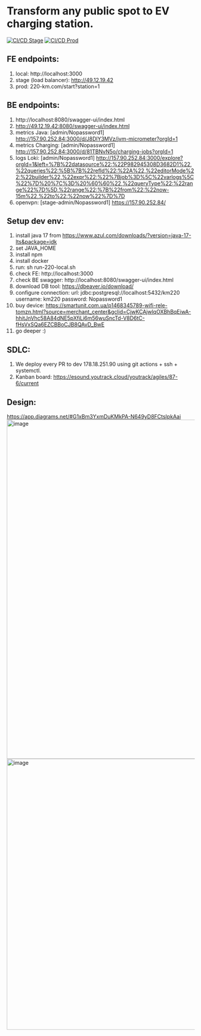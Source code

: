 # Transform any public spot to EV charging station.
[![CI/CD Stage](https://github.com/maxpavlovdp/activecharge/actions/workflows/ci-stage.yml/badge.svg)](https://github.com/maxpavlovdp/activecharge/actions/workflows/ci-stage.yml)
[![CI/CD Prod](https://github.com/maxpavlovdp/activecharge/actions/workflows/ci-prod.yml/badge.svg)](https://github.com/maxpavlovdp/activecharge/actions/workflows/ci-prod.yml)

## FE endpoints:
1. local: http://localhost:3000
2. stage (load balancer): http://49.12.19.42
3. prod: 220-km.com/start?station=1

## BE endpoints:
1. http://localhost:8080/swagger-ui/index.html
3. http://49.12.19.42:8080/swagger-ui/index.html
4. metrics Java: [admin/Nopassword1] http://157.90.252.84:3000/d/J8DlY3MVz/jvm-micrometer?orgId=1
5. metrics Charging: [admin/Nopassword1] http://157.90.252.84:3000/d/81TBNvN5o/charging-jobs?orgId=1
6. logs Loki: [admin/Nopassword1] http://157.90.252.84:3000/explore?orgId=1&left=%7B%22datasource%22:%22P982945308D3682D1%22,%22queries%22:%5B%7B%22refId%22:%22A%22,%22editorMode%22:%22builder%22,%22expr%22:%22%7Bjob%3D%5C%22varlogs%5C%22%7D%20%7C%3D%20%60%60%22,%22queryType%22:%22range%22%7D%5D,%22range%22:%7B%22from%22:%22now-15m%22,%22to%22:%22now%22%7D%7D
7. openvpn: [stage-admin/Nopassword1] https://157.90.252.84/

## Setup dev env:
1. install java 17 from https://www.azul.com/downloads/?version=java-17-lts&package=jdk
2. set JAVA_HOME
3. install npm
4. install docker
5. run: sh run-220-local.sh
6. check FE: http://localhost:3000
7. check BE swagger: http://localhost:8080/swagger-ui/index.html
8. download DB tool: https://dbeaver.io/download/
9. configure connection:
    url: jdbc:postgresql://localhost:5432/km220
    username: km220
    password: Nopassword1
9. buy device: https://smartunit.com.ua/p1468345789-wifi-rele-tomzn.html?source=merchant_center&gclid=CjwKCAjwlqOXBhBqEiwA-hhitJnVhc58A84dNE5pXfiLi6m56wuSncTd-V8D6tC-fHsVxSQa6EZCBBoCJB8QAvD_BwE
10. go deeper :)

## SDLC:
1. We deploy every PR to dev 178.18.251.90 using git actions + ssh + systemctl.
2. Kanban board: https://esound.youtrack.cloud/youtrack/agiles/87-6/current

## Design:
https://app.diagrams.net/#G1xBm3YxmDuKMkPA-N649yD8FCtsIpkAai
<img width="906" alt="image" src="https://user-images.githubusercontent.com/5563023/183234275-1f28ef40-e86e-4cef-8cc4-6de7d8e3b299.png">
<img width="724" alt="image" src="https://user-images.githubusercontent.com/5563023/183415299-e86c51c5-f378-4c0d-9b39-91a3656e73ce.png">
